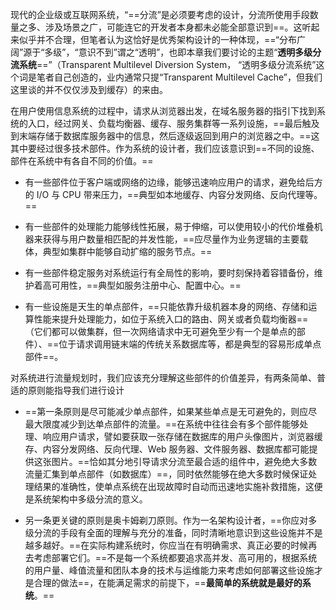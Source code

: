 现代的企业级或互联网系统，“==分流”是必须要考虑的设计，分流所使用手段数量之多、涉及场景之广，可能连它的开发者本身都未必能全部意识到==。这听起来似乎并不合理，但笔者认为这恰好是优秀架构设计的一种体现，==“分布广阔”源于“多级”，“意识不到”谓之“透明”，也即本章我们要讨论的主题“**透明多级分流系统**==”（Transparent Multilevel Diversion System， “透明多级分流系统”这个词是笔者自己创造的，业内通常只提“Transparent Multilevel Cache”，但我们这里谈的并不仅仅涉及到缓存）的来由。

在用户使用信息系统的过程中，请求从浏览器出发，在域名服务器的指引下找到系统的入口，经过网关、负载均衡器、缓存、服务集群等一系列设施，==最后触及到末端存储于数据库服务器中的信息，然后逐级返回到用户的浏览器之中。==这其中要经过很多技术部件。作为系统的设计者，我们应该意识到==不同的设施、部件在系统中有各自不同的价值。==

- 有一些部件位于客户端或网络的边缘，能够迅速响应用户的请求，避免给后方的 I/O 与 CPU 带来压力，==典型如本地缓存、内容分发网络、反向代理等。==

- 有一些部件的处理能力能够线性拓展，易于伸缩，可以使用较小的代价堆叠机器来获得与用户数量相匹配的并发性能，==应尽量作为业务逻辑的主要载体，典型如集群中能够自动扩缩的服务节点。==

- 有一些部件稳定服务对系统运行有全局性的影响，要时刻保持着容错备份，维护着高可用性，==典型如服务注册中心、配置中心。==

- 有一些设施是天生的单点部件，==只能依靠升级机器本身的网络、存储和运算性能来提升处理能力，如位于系统入口的路由、网关或者负载均衡器==（它们都可以做集群，但一次网络请求中无可避免至少有一个是单点的部件）、==位于请求调用链末端的传统关系数据库等，都是典型的容易形成单点部件==。

对系统进行流量规划时，我们应该充分理解这些部件的价值差异，有两条简单、普适的原则能指导我们进行设计

- ==第一条原则是尽可能减少单点部件，如果某些单点是无可避免的，则应尽最大限度减少到达单点部件的流量。==在系统中往往会有多个部件能够处理、响应用户请求，譬如要获取一张存储在数据库的用户头像图片，浏览器缓存、内容分发网络、反向代理、Web 服务器、文件服务器、数据库都可能提供这张图片。==恰如其分地引导请求分流至最合适的组件中，避免绝大多数流量汇集到单点部件（如数据库）==，同时依然能够在绝大多数时候保证处理结果的准确性，使单点系统在出现故障时自动而迅速地实施补救措施，这便是系统架构中多级分流的意义。

- 另一条更关键的原则是奥卡姆剃刀原则。作为一名架构设计者，==你应对多级分流的手段有全面的理解与充分的准备，同时清晰地意识到这些设施并不是越多越好。==在实际构建系统时，你应当在有明确需求、真正必要的时候再去考虑部署它们。==不是每一个系统都要追求高并发、高可用的，根据系统的用户量、峰值流量和团队本身的技术与运维能力来考虑如何部署这些设施才是合理的做法==，在能满足需求的前提下，==**最简单的系统就是最好的系统**。==


